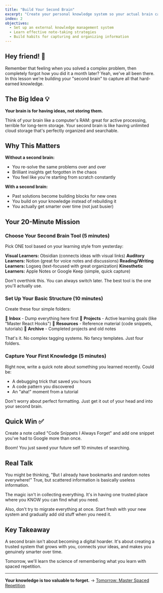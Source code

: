 ```yaml
---
title: "Build Your Second Brain"
excerpt: "Create your personal knowledge system so your actual brain can focus on the fun stuff"
index: 2
objectives:
  - Set up an external knowledge management system
  - Learn effective note-taking strategies
  - Build habits for capturing and organizing information
---
```


## Hey friend! 👋

Remember that feeling when you solved a complex problem, then completely forgot how you did it a month later? Yeah, we've all been there. In this lesson we're building your "second brain" to capture all that hard-earned knowledge.

## The Big Idea 💡

**Your brain is for having ideas, not storing them.**

Think of your brain like a computer's RAM: great for active processing, terrible for long-term storage. Your second brain is like having unlimited cloud storage that's perfectly organized and searchable.

## Why This Matters

**Without a second brain:**

- You re-solve the same problems over and over
- Brilliant insights get forgotten in the chaos
- You feel like you're starting from scratch constantly

**With a second brain:**

- Past solutions become building blocks for new ones
- You build on your knowledge instead of rebuilding it
- You actually get smarter over time (not just busier)

## Your 20-Minute Mission

### Choose Your Second Brain Tool (5 minutes)

Pick ONE tool based on your learning style from yesterday:

**Visual Learners:** Obsidian (connects ideas with visual links)
**Auditory Learners:** Notion (great for voice notes and discussions)
**Reading/Writing Learners:** Logseq (text-focused with great organization)
**Kinesthetic Learners:** Apple Notes or Google Keep (simple, quick capture)

Don't overthink this. You can always switch later. The best tool is the one you'll actually use.

### Set Up Your Basic Structure (10 minutes)

Create these four simple folders:

📁 **Inbox** - Dump everything here first
📁 **Projects** - Active learning goals (like "Master React Hooks")
📁 **Resources** - Reference material (code snippets, tutorials)
📁 **Archive** - Completed projects and old notes

That's it. No complex tagging systems. No fancy templates. Just four folders.

### Capture Your First Knowledge (5 minutes)

Right now, write a quick note about something you learned recently. Could be:

- A debugging trick that saved you hours
- A code pattern you discovered
- An "aha!" moment from a tutorial

Don't worry about perfect formatting. Just get it out of your head and into your second brain.

## Quick Win ✅

Create a note called "Code Snippets I Always Forget" and add one snippet you've had to Google more than once.

Boom! You just saved your future self 10 minutes of searching.

## Real Talk

You might be thinking, "But I already have bookmarks and random notes everywhere!" True, but scattered information is basically useless information.

The magic isn't in collecting everything. It's in having one trusted place where you KNOW you can find what you need.

Also, don't try to migrate everything at once. Start fresh with your new system and gradually add old stuff when you need it.

## Key Takeaway

A second brain isn't about becoming a digital hoarder. It's about creating a trusted system that grows with you, connects your ideas, and makes you genuinely smarter over time.

Tomorrow, we'll learn the science of remembering what you learn with spaced repetition.

---

**Your knowledge is too valuable to forget.** → [Tomorrow: Master Spaced Repetition](./03-spaced-repetition)
